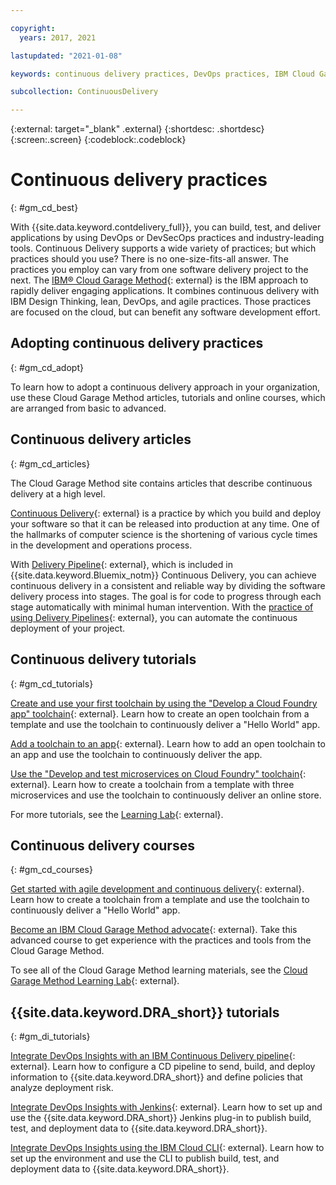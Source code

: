 ```yaml
---

copyright:
  years: 2017, 2021

lastupdated: "2021-01-08"

keywords: continuous delivery practices, DevOps practices, IBM Cloud Garage Method, learning resources, DevOps Insights

subcollection: ContinuousDelivery

---
```

<!-- Copyright info at top of file: REQUIRED
    The copyright info is YAML content that must occur at the top of the MD file, before attributes are listed.
    It must be surrounded by 3 dashes.
    The value "years" can contain just one year or a two years separated by a comma. (years: 2014, 2016)
    Indentation as per the previous template must be preserved.
-->

{:external: target="_blank" .external}
{:shortdesc: .shortdesc}
{:screen:.screen}
{:codeblock:.codeblock}

# Continuous delivery practices
{: #gm_cd_best}

With {{site.data.keyword.contdelivery_full}}, you can build, test, and deliver applications by using DevOps or DevSecOps practices and industry-leading tools. Continuous Delivery supports a wide variety of practices; but which practices should you use? There is no one-size-fits-all answer. The practices you employ can vary from one software delivery project to the next.  The [IBM&reg; Cloud Garage Method](https://www.ibm.com/cloud/garage){: external} is the IBM approach to rapidly deliver engaging applications. It combines continuous delivery with IBM Design Thinking, lean, DevOps, and agile practices. Those practices are focused on the cloud, but can benefit any software development effort.


## Adopting continuous delivery practices
{: #gm_cd_adopt}

To learn how to adopt a continuous delivery approach in your organization, use these Cloud Garage Method articles, tutorials and online courses, which are arranged from basic to advanced.

## Continuous delivery articles
{: #gm_cd_articles}

The Cloud Garage Method site contains articles that describe continuous delivery at a high level.

[Continuous Delivery](https://www.ibm.com/cloud/garage/content/deliver/practice_continuous_delivery/){: external} is a practice by which you build and deploy your software so that it can be released into production at any time. One of the hallmarks of computer science is the shortening of various cycle times in the development and operations process.

With [Delivery Pipeline](https://www.ibm.com/cloud/garage/content/deliver/tool_delivery_pipeline/){: external}, which is included in {{site.data.keyword.Bluemix_notm}} Continuous Delivery, you can achieve continuous delivery in a consistent and reliable way by dividing the software delivery process into stages. The goal is for code to progress through each stage automatically with minimal human intervention. With the [practice of using Delivery Pipelines](https://www.ibm.com/cloud/garage/content/deliver/practice_delivery_pipeline/){: external}, you can automate the continuous deployment of your project.

## Continuous delivery tutorials
{: #gm_cd_tutorials}

[Create and use your first toolchain by using the "Develop a Cloud Foundry app" toolchain](https://www.ibm.com/cloud/garage/tutorials/introduce-develop-cloud-foundry-app-toolchain){: external}. Learn how to create an open toolchain from a template and use the toolchain to continuously deliver a "Hello World" app.

[Add a toolchain to an app](https://www.ibm.com/cloud/garage/tutorials/add-a-toolchain-to-an-app?task=2){: external}. Learn how to add an open toolchain to an app and use the toolchain to continuously deliver the app.

[Use the "Develop and test microservices on Cloud Foundry" toolchain](https://www.ibm.com/cloud/garage/tutorials/use-develop-test-microservices-on-cloud-foundry-toolchain){: external}. Learn how to create a toolchain from a template with three microservices and use the toolchain to continuously deliver an online store.

For more tutorials, see the [Learning Lab](https://www.ibm.com/cloud/garage/category/courses){: external}.

## Continuous delivery courses
{: #gm_cd_courses}

[Get started with agile development and continuous delivery](https://www.ibm.com/cloud/garage/content/course/get_started_agile_cd){: external}. Learn how to create a toolchain from a template and use the toolchain to continuously deliver a "Hello World" app.

[Become an IBM Cloud Garage Method advocate](https://www.ibm.com/cloud/garage/content/course/gm_advocate){: external}. Take this advanced course to get experience with the practices and tools from the Cloud Garage Method.

To see all of the Cloud Garage Method learning materials, see the [Cloud Garage Method Learning Lab](https://www.ibm.com/cloud/garage/category/courses){: external}.

## {{site.data.keyword.DRA_short}} tutorials
{: #gm_di_tutorials}

[Integrate DevOps Insights with an IBM Continuous Delivery pipeline](https://www.ibm.com/cloud/garage/tutorials/integrate-devops-insights-with-cd-pipeline){: external}. Learn how to configure a CD pipeline to send, build, and deploy information to {{site.data.keyword.DRA_short}} and define policies that analyze deployment risk.

[Integrate DevOps Insights with Jenkins](https://www.ibm.com/cloud/garage/tutorials/use-jenkins-plugin-to-post-data-to-devops-insights){: external}. Learn how to set up and use the {{site.data.keyword.DRA_short}} Jenkins plug-in to publish build, test, and deployment data to {{site.data.keyword.DRA_short}}.

[Integrate DevOps Insights using the IBM Cloud CLI](https://www.ibm.com/cloud/garage/tutorials/use-cli-to-post-data-to-devops-insights){: external}. Learn how to set up the environment and use the CLI to publish build, test, and deployment data to {{site.data.keyword.DRA_short}}.
